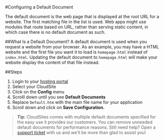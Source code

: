 #Configuring a Default Document

The default document is the web page that is displayed at the root URL for a website. The first matching file in the list is used. Web apps might use modules that route based on URL, rather than serving static content, in which case there is no default document as such.


##What Is a Default Document?
A default document is used when you request a website from your browser. As an example, you may have a HTML website and the first file you want it to load is `homepage.html` instead of `index.html`. Updating the default document to `homepage.html` will make your website display the content of that file instead.



##Steps

1. Login to your [hosting portal](https://my.gearhost.com)
1. Select your CloudSite
1. Click on the **Config** menu
1. Scrolll down until you see **Default Documents**
1. Replace `Default.htm` with the main file name for your application
1. Scroll down and click on **Save Configuration**.




>**Tip:** CloudSites comes with multiple default documents specified for the easy use it provides our customers. You can remove unneeded default documents for performance reasons. Still need help? Open a [support ticket](https://www.gearhost.com/documentation/how-to-open-a-support-ticket) with us and we'll be more than glad to assist you!